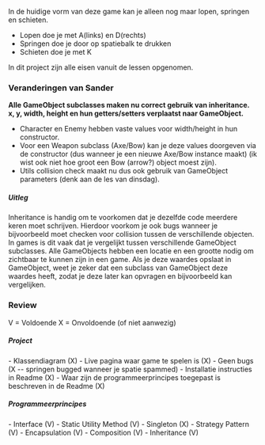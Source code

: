 In de huidige vorm van deze game kan je alleen nog maar lopen, springen en schieten.

- Lopen doe je met A(links) en D(rechts)
- Springen doe je door op spatiebalk te drukken
- Schieten doe je met K

In dit project zijn alle eisen vanuit de lessen opgenomen.


<h3>Veranderingen van Sander</h3>

**Alle GameObject subclasses maken nu correct gebruik van inheritance.  x, y, width, height en hun getters/setters verplaatst naar GameObject.**

- Character en Enemy hebben vaste values voor width/height in hun
constructor.
- Voor een Weapon subclass (Axe/Bow) kan je deze values
doorgeven via de constructor (dus wanneer je een nieuwe Axe/Bow
instance maakt) (ik wist ook niet hoe groot een Bow (arrow?) object
moest zijn).
- Utils collision check maakt nu dus ook gebruik van GameObject
parameters (denk aan de les van dinsdag).

<h5>Uitleg</h5>
Inheritance is handig om te voorkomen dat je dezelfde code meerdere keren moet schrijven. Hierdoor voorkom je ook bugs wanneer je bijvoorbeeld moet checken voor collision tussen de verschillende objecten. In games is dit vaak dat je vergelijkt tussen verschillende GameObject subclasses. Alle GameObjects hebben een locatie en een grootte nodig om zichtbaar te kunnen zijn in een game. Als je deze waardes opslaat in GameObject, weet je zeker dat een subclass van GameObject deze waardes heeft, zodat je deze later kan opvragen en bijvoorbeeld kan vergelijken.

<h3>Review</h3>
V = Voldoende
X = Onvoldoende (of niet aanwezig)

<h5>Project</h5>
- Klassendiagram (X)
- Live pagina waar game te spelen is (X)
- Geen bugs (X -- springen bugged wanneer je spatie spammed)
- Installatie instructies in Readme (X)
- Waar zijn de programmeerprincipes toegepast is beschreven in de Readme (X)

<h5>Programmeerprincipes</h5>
- Interface (V)
- Static Utility Method (V)
- Singleton (X)
- Strategy Pattern (V)
- Encapsulation (V)
- Composition (V)
- Inheritance (V)